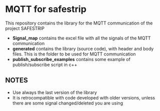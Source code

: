 # MQTT for safestrip #
This repository contains the library for the MQTT communication of the project SAFESTRIP

* **Signal_map** contains the excel file with all the signals of the MQTT communication
* **generated** contains the library (source code), with header and body files. This is the folder to be used for MQTT communication
* **publish_subscribe_examples** contains some example of publish/subscribe script in c++

## NOTES ##

* Use always the last version of the library
* It is retrocompatible with code developed with older versions, unless there are some signal changed/deleted you are using

